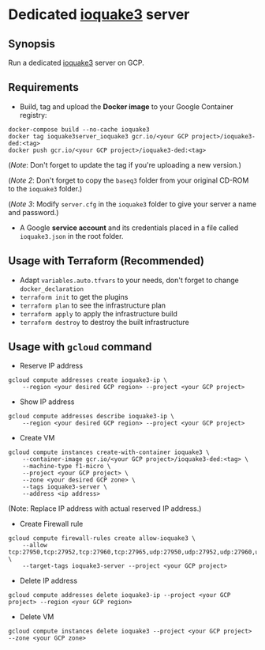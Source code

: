 # Dedicated [ioquake3](https://ioquake3.org/) server

## Synopsis

Run a dedicated [ioquake3](https://ioquake3.org/) server on GCP.

## Requirements

- Build, tag and upload the **Docker image** to your Google Container registry:
```
docker-compose build --no-cache ioquake3
docker tag ioquake3server_ioquake3 gcr.io/<your GCP project>/ioquake3-ded:<tag>
docker push gcr.io/<your GCP project>/ioquake3-ded:<tag>
```
(_Note_: Don't forget to update the tag if you're uploading a new version.)

(_Note 2_: Don't forget to copy the `baseq3` folder from your original CD-ROM to the `ioquake3` folder.)

(_Note 3_: Modify `server.cfg` in the `ioquake3` folder to give your server a name and password.)

- A Google **service account** and its credentials placed in a file called `ioquake3.json` in the root folder.

## Usage with Terraform (Recommended)

- Adapt `variables.auto.tfvars` to your needs, don't forget to change `docker_declaration`
- `terraform init` to get the plugins
- `terraform plan` to see the infrastructure plan
- `terraform apply` to apply the infrastructure build
- `terraform destroy` to destroy the built infrastructure

## Usage with `gcloud` command

- Reserve IP address
```
gcloud compute addresses create ioquake3-ip \
    --region <your desired GCP region> --project <your GCP project>
```

- Show IP address
```
gcloud compute addresses describe ioquake3-ip \
    --region <your desired GCP region> --project <your GCP project>
```

- Create VM
```
gcloud compute instances create-with-container ioquake3 \
    --container-image gcr.io/<your GCP project>/ioquake3-ded:<tag> \
    --machine-type f1-micro \
    --project <your GCP project> \
    --zone <your desired GCP zone> \
    --tags ioquake3-server \
    --address <ip address>
```
(Note: Replace IP address with actual reserved IP address.)

- Create Firewall rule
```
gcloud compute firewall-rules create allow-ioquake3 \
    --allow tcp:27950,tcp:27952,tcp:27960,tcp:27965,udp:27950,udp:27952,udp:27960,udp:27965 \
    --target-tags ioquake3-server --project <your GCP project>
```

- Delete IP address
```
gcloud compute addresses delete ioquake3-ip --project <your GCP project> --region <your GCP region>
```

- Delete VM
```
gcloud compute instances delete ioquake3 --project <your GCP project> --zone <your GCP zone>
```